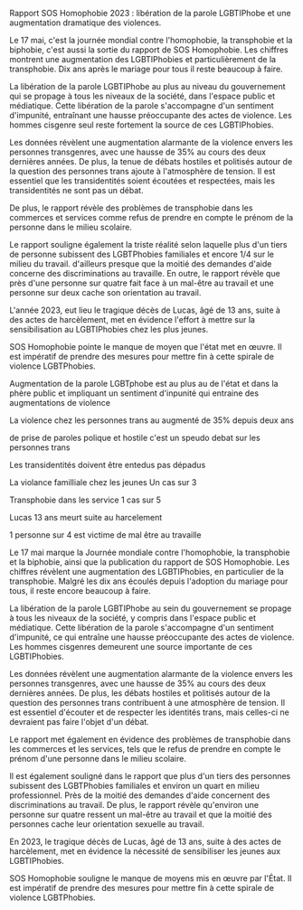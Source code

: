 
Rapport SOS Homophobie 2023 : libération de la parole LGBTIPhobe et une augmentation dramatique des violences.


Le 17 mai, c'est la journée mondial contre l'homophobie, la transphobie et la biphobie, c'est aussi la sortie du rapport de SOS Homophobie. Les chiffres montrent une augmentation des LGBTIPhobies et particulièrement de la transphobie. Dix ans après le mariage pour tous il reste beaucoup à faire. 

La libération de la parole LGBTIPhobe au plus au niveau du gouvernement qui se propage à tous les niveaux de la société, dans l'espace public et médiatique. Cette libération de la parole s'accompagne d'un sentiment d'impunité, entraînant une hausse préoccupante des actes de violence. Les hommes cisgenre seul reste fortement la source de ces LGBTIPhobies.

Les données révèlent une augmentation alarmante de la violence envers les personnes transgenres, avec une hausse de 35% au cours des deux dernières années. De plus, la tenue de débats hostiles et politisés autour de la question des personnes trans ajoute à l'atmosphère de tension. Il est essentiel que les transidentités soient écoutées et respectées, mais les transidentités ne sont pas un débat.

De plus, le rapport révèle des problèmes de transphobie dans les commerces et services comme refus de prendre en compte le prénom de la personne dans le milieu scolaire.

Le rapport souligne également la triste réalité selon laquelle plus d'un tiers de personne subissent des LGBTPhobies familiales et encore 1/4 sur le milieu du travail. d'ailleurs presque que la moitié des demandes d'aide concerne des discriminations au travaille. En outre, le rapport révèle que près d'une personne sur quatre fait face à un mal-être au travail et une personne sur deux cache son orientation au travail. 

L'année 2023, eut lieu le tragique décès de Lucas, âgé de 13 ans, suite à des actes de harcèlement, met en évidence l'effort à mettre sur la sensibilisation au LGBTIPhobies chez les plus jeunes. 

SOS Homophobie pointe le manque de moyen que l'état met en œuvre. Il est impératif de prendre des mesures pour mettre fin à cette spirale de violence LGBTPhobies.



Augmentation de la parole LGBTphobe est au plus au de l'état et dans la phère public et impliquant un sentiment d'inpunité qui entraine des augmentations de violence 

La violence chez les personnes trans au augmenté de 35% depuis deux ans 

de prise de paroles polique et hostile c'est un speudo debat sur les personnes trans

Les transidentités doivent être entedus pas dépadus 

La violance familliale chez les jeunes Un cas sur 3



Transphobie dans les service  1 cas sur 5 


Lucas 13 ans meurt suite au harcelement 

1 personne sur 4 est victime de mal être  au travaille


  
Le 17 mai marque la Journée mondiale contre l'homophobie, la transphobie et la biphobie, ainsi que la publication du rapport de SOS Homophobie. Les chiffres révèlent une augmentation des LGBTIPhobies, en particulier de la transphobie. Malgré les dix ans écoulés depuis l'adoption du mariage pour tous, il reste encore beaucoup à faire.

La libération de la parole LGBTIPhobe au sein du gouvernement se propage à tous les niveaux de la société, y compris dans l'espace public et médiatique. Cette libération de la parole s'accompagne d'un sentiment d'impunité, ce qui entraîne une hausse préoccupante des actes de violence. Les hommes cisgenres demeurent une source importante de ces LGBTIPhobies.

Les données révèlent une augmentation alarmante de la violence envers les personnes transgenres, avec une hausse de 35% au cours des deux dernières années. De plus, les débats hostiles et politisés autour de la question des personnes trans contribuent à une atmosphère de tension. Il est essentiel d'écouter et de respecter les identités trans, mais celles-ci ne devraient pas faire l'objet d'un débat.

Le rapport met également en évidence des problèmes de transphobie dans les commerces et les services, tels que le refus de prendre en compte le prénom d'une personne dans le milieu scolaire.

Il est également souligné dans le rapport que plus d'un tiers des personnes subissent des LGBTPhobies familiales et environ un quart en milieu professionnel. Près de la moitié des demandes d'aide concernent des discriminations au travail. De plus, le rapport révèle qu'environ une personne sur quatre ressent un mal-être au travail et que la moitié des personnes cache leur orientation sexuelle au travail.

En 2023, le tragique décès de Lucas, âgé de 13 ans, suite à des actes de harcèlement, met en évidence la nécessité de sensibiliser les jeunes aux LGBTIPhobies.

SOS Homophobie souligne le manque de moyens mis en œuvre par l'État. Il est impératif de prendre des mesures pour mettre fin à cette spirale de violence LGBTPhobies.